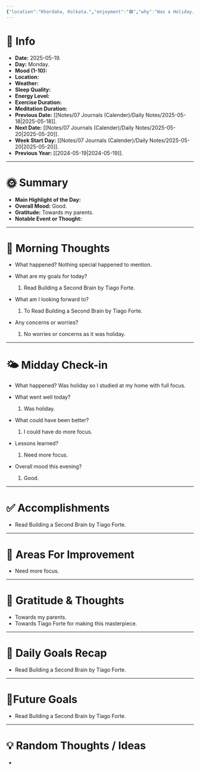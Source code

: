 ```yaml
---
{"location":"Khardaha, Kolkata.","enjoyment":"🟩","why":"Was a Holiday.","date":"2025-05-18","dg-publish":true,"dg-home":null,"tags":["dailyreviews"],"aliases":null,"meditation":"0","exercise":"0","sleep_quality":"9 Hours","mood":"8","energy_level":"8","weather":"Sunny Day","permalink":"/notes/07-journals-calender/daily-notes/2025-06-13/","dgPassFrontmatter":true,"updated":"2025-10-13T09:44:30.052+05:30"}
---
```



# 📅 Info

- **Date:** 2025-05-19.
- **Day:** Monday.
- **Mood (1-10):** 
- **Location:** 
- **Weather:** 
- **Sleep Quality:** 
- **Energy Level:** 
- **Exercise Duration:** 
- **Meditation Duration:** 
- **Previous Date:** [[Notes/07 Journals (Calender)/Daily Notes/2025-05-18\|2025-05-18]].
- **Next Date:** [[Notes/07 Journals (Calender)/Daily Notes/2025-05-20\|2025-05-20]].
- **Week Start Day:** [[Notes/07 Journals (Calender)/Daily Notes/2025-05-20\|2025-05-20]].
- **Previous Year:** [[2024-05-19\|2024-05-19]].

---

# 🌞 Summary

- **Main Highlight of the Day:** 
- **Overall Mood:** Good.
- **Gratitude:** Towards my  parents.
- **Notable Event or Thought:** 

---

# 🧠 Morning Thoughts

- What happened? 
	Nothing special happened to mention.

- What are my goals for today?
	1) Read Building a Second Brain by Tiago Forte.

- What am I looking forward to?
	1) To Read Building a Second Brain by Tiago Forte.

- Any concerns or worries?
	1) No worries or concerns as it was holiday.

---

# 🌤️ Midday Check-in

- What happened? 
	Was holiday so I studied at my home with full focus.

- What went well today?
	1) Was holiday.

- What could have been better?
	1) I could have do more focus.

- Lessons learned?
	1) Need more focus.

- Overall mood this evening?
	1) Good.

---

# ✅ Accomplishments

 - Read Building a Second Brain by Tiago Forte.

---

# 🔄 Areas For Improvement

 - Need more focus.

---

# 🙏 Gratitude & Thoughts

 - Towards my parents.
 - Towards Tiago Forte for making this masterpiece.

---

# 🎯 Daily Goals Recap

 - Read Building a Second Brain by Tiago Forte.

---

# 🌌Future Goals

- Read Building a Second Brain by Tiago Forte.

---

# 💡 Random Thoughts / Ideas

- 
